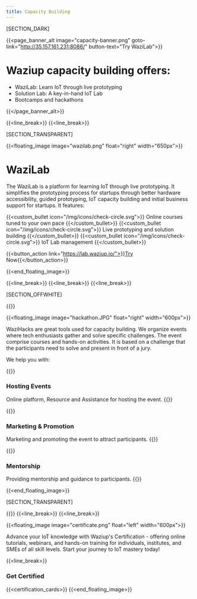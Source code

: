 ```yaml
---
title: Capacity Building
---
```


[SECTION_DARK]

{{<page_banner_alt  image="capacity-banner.png" goto-link="http://35.157.161.231:8086/" button-text="Try WaziLab">}}

# Waziup capacity building offers:
- WaziLab: Learn IoT through live prototyping 
- Solution Lab: A key-in-hand IoT Lab
- Bootcamps and hackathons

{{</page_banner_alt>}}


{{<line_break>}}
{{<line_break>}}

[SECTION_TRANSPARENT]

{{<floating_image image="wazilab.png" float="right" width="650px">}}

# WaziLab
The WaziLab is a platform for learning IoT through live prototyping. It simplifies the prototyping process for startups through better hardware accessibility, guided prototyping, IoT capacity building and initial business support for startups. It features:

{{<custom_bullet icon="/img/icons/check-circle.svg">}}
Online courses tuned to your own pace
{{</custom_bullet>}}
{{<custom_bullet icon="/img/icons/check-circle.svg">}}
Live prototyping and solution building
{{</custom_bullet>}}
{{<custom_bullet icon="/img/icons/check-circle.svg">}}
IoT Lab management
{{</custom_bullet>}}

{{<button_action link="https://lab.waziup.io/">}}Try Now{{</button_action>}} 

{{<end_floating_image>}}

{{<line_break>}}
{{<line_break>}}
{{<line_break>}}

[SECTION_OFFWHITE]

{{<title>}}
### Waziup Innovative Hackathon
{{</title>}}

{{<floating_image image="hackathon.JPG" float="right" width="600px">}}

WaziHacks are great tools used for capacity building. We organize events where tech enthusiasts gather and solve specific challenges. The event comprise courses and hands-on activities. It is based on a challenge that the participants need to solve and present in front of a jury.

We help you with:

{{<au-circle-icon-text icon="/img/icons/mission-star.svg">}}
### Hosting Events

Online platform, Resource and Assistance for hosting the event.
{{</au-circle-icon-text>}}

{{<au-circle-icon-text icon="/img/icons/mission-star.svg">}}
### Marketing & Promotion

Marketing and promoting the event to attract participants.
{{</au-circle-icon-text>}}

{{<au-circle-icon-text icon="/img/icons/mission-star.svg">}}
### Mentorship

Providing mentorship and guidance to participants.
{{</au-circle-icon-text>}}

<!-- We provide you with: 
- Online platform, Resource and Assistance for hosting the event.
- Marketing and promoting the event to attract participants.
- Providing mentorship and guidance to participants. -->

{{<end_floating_image>}}

[SECTION_TRANSPARENT]

{{<title>}}
### Waziup Certification
{{</title>}}
{{<line_break>}}
{{<line_break>}}

{{<floating_image image="certificate.png" float="left" width="600px">}}


Advance your IoT knowledge with Waziup's Certification - offering online tutorials, webinars, and hands-on training for individuals, institutes, and SMEs of all skill levels. Start your journey to IoT mastery today!

{{<line_break>}}
### Get Certified

{{<certification_cards>}}
{{<end_floating_image>}}



<!-- {{<section_banner banner="/img/edge-lab.png" button="show" >}}
# Deploy Your IoT Lab with Us!
Waziup IoT Labs offer digital prototyping and experimentation possibilities with hardware and software. With our expertise and engagement in the developers and entrepreneurs community for IoT innovations have helped the Universities, Tech-Hubs, DIHs, Makerspaces creating and managing the IoT Labs.
{{</section_banner>}} -->

<!-- {{<subscribe_section>}} -->